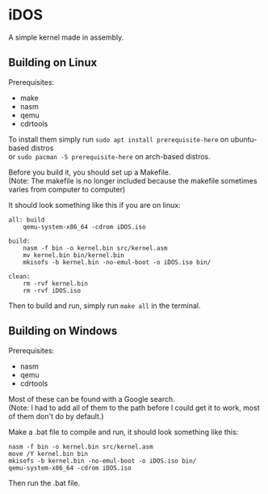 # iDOS

A simple kernel made in assembly.

## Building on Linux
Prerequisites:
- make
- nasm
- qemu
- cdrtools

To install them simply run `sudo apt install prerequisite-here` on ubuntu-based distros<br>or `sudo pacman -S prerequisite-here` on arch-based distros.

Before you build it, you should set up a Makefile.<br>
(Note: The makefile is no longer included because the makefile sometimes varies from computer to computer)

It should look something like this if you are on linux: 
```
all: build
	qemu-system-x86_64 -cdrom iDOS.iso

build:
	nasm -f bin -o kernel.bin src/kernel.asm
	mv kernel.bin bin/kernel.bin
	mkisofs -b kernel.bin -no-emul-boot -o iDOS.iso bin/
	
clean:
	rm -rvf kernel.bin
	rm -rvf iDOS.iso
```

Then to build and run, simply run `make all` in the terminal.

## Building on Windows
Prerequisites:
- nasm
- qemu
- cdrtools

Most of these can be found with a Google search.<br>
(Note: I had to add all of them to the path before I could get it to work, most of them don't do by default.)

Make a .bat file to compile and run, it should look something like this:
```
nasm -f bin -o kernel.bin src/kernel.asm
move /Y kernel.bin bin
mkisofs -b kernel.bin -no-emul-boot -o iDOS.iso bin/
qemu-system-x86_64 -cdrom iDOS.iso
```
Then run the .bat file.
